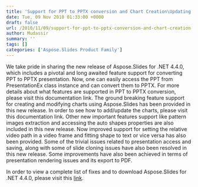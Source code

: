 ```yaml
---
title: 'Support for PPT to PPTX conversion and Chart Creation\Updating features available in Aspose.Slides'
date: Tue, 09 Nov 2010 01:33:00 +0000
draft: false
url: /2010/11/09/support-for-ppt-to-pptx-conversion-and-chart-creation-updating-features-available-in-aspose-slides/
author: Mudassir
summary: ''
tags: []
categories: ['Aspose.Slides Product Family']
---
```


We take pride in sharing the new release of Aspose.Slides for .NET 4.4.0, which includes a pivotal and long awaited feature support for converting PPT to PPTX presentation. Now, one can easily access the PPT from PresentationEx class instance and can convert them to PPTX. For more details about what features are supported in PPT to PPTX conversion, please visit this documentation link. The ground breaking feature support for creating and modifying charts using Aspose.Slides has been provided in this new release. In order to see how to add/update the charts, please visit this documentation link. Other new important features support like pattern images extraction and accessing the auto shapes properties are also included in this new release. Now improved support for setting the relative video path in a video frame and fitting shape to text or vice versa has also been provided. Some of the trivial issues related to presentation access and saving, along with some of slide cloning issues have also been resolved in this new release. Some improvements have also been achieved in terms of presentation rendering issues and its export to PDF.

In order to view a complete list of fixes and to download Aspose.Slides for .NET 4.4.0, please visit this [link][1].




[1]: http://www.aspose.com/community/files/51/.net-components/aspose.slides-for-.net/entry267635.aspx




